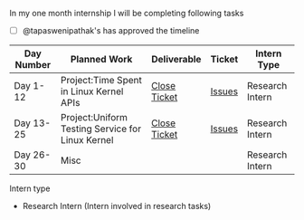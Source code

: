 In my one month internship I will be completing following tasks

- [ ] @tapaswenipathak's has approved the timeline


| Day Number  |  Planned Work | Deliverable | Ticket | Intern Type |
|---|---|---|---|---|
| Day 1-12  |  Project:Time Spent in Linux Kernel APIs  |  [Close Ticket](https://github.com/alice-sieve/Linux-Kernel/issues?q=is%3Aissue+is%3Aopen+label%3A%22Project%3A+Time+Spent+in+Kernel+API+Calls%22) | [Issues](https://github.com/alice-sieve/Linux-Kernel/issues?q=is%3Aissue+is%3Aopen+label%3A%22Project%3A+Time+Spent+in+Kernel+API+Calls%22)  |  Research Intern |
| Day 13-25 | Project:Uniform Testing Service for Linux Kernel | [Close Ticket](https://github.com/alice-sieve/Linux-Kernel/issues?q=is%3Aissue+is%3Aopen+label%3A%22Project%3A+Uniform+Testing+Service+for+Linux+Kernel%22) | [Issues](https://github.com/alice-sieve/Linux-Kernel/issues?q=is%3Aissue+is%3Aopen+label%3A%22Project%3A+Uniform+Testing+Service+for+Linux+Kernel%22) | Research Intern |
|Day 26-30 | Misc |  |  | Research Intern |



Intern type

- Research Intern (Intern involved in research tasks)

